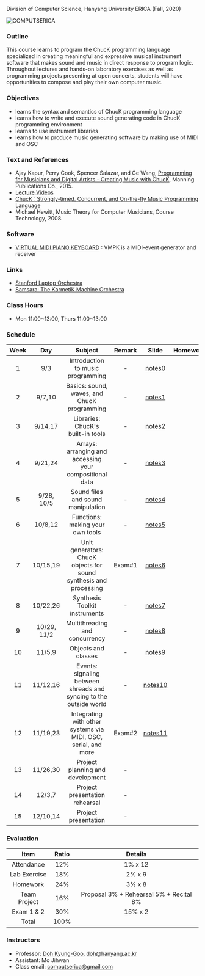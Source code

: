 Division of Computer Science, Hanyang University ERICA (Fall, 2020)

![COMPUTSERICA](https://i.imgur.com/3A8uLLH.png)

### Outline

This course learns to program the ChucK programming language specialized in creating meaningful and expressive musical instrument software that makes sound and music in direct response to program logic. Throughout lectures and hands-on laboratory exercises as well as programming projects presenting at open concerts, students will have opportunities to compose and play their own computer music. 

### Objectives

- learns the syntax and semantics of ChucK programming language
- learns how to write and execute sound generating code in ChucK programming environment
- learns to use instrument libraries
- learns how to produce music generating software by making use of MIDI and OSC

### Text and References

-	Ajay Kapur, Perry Cook, Spencer Salazar, and Ge Wang, [Programming for Musicians and Digital Artists - Creating Music with ChucK](https://www.manning.com/books/programming-for-musicians-and-digital-artists), Manning Publications Co., 2015.
-	[Lecture Videos](https://www.kadenze.com/courses/introduction-to-programming-for-musicians-and-digital-artists/info)
-	[ChucK : Strongly-timed, Concurrent, and On-the-fly Music Programming Language](https://chuck.cs.princeton.edu/)
-	Michael Hewitt, Music Theory for Computer Musicians, Course Technology, 2008.

### Software

-	[VIRTUAL MIDI PIANO KEYBOARD](http://vmpk.sourceforge.net/) : VMPK is a MIDI-event generator and receiver

### Links

-	[Stanford Laptop Orchestra](http://slork.stanford.edu/)
-	[Samsara: The KarmetiK Machine Orchestra](https://www.facebook.com/karmetik/videos/10153588268247091/)

### Class Hours

-	Mon 11:00~13:00, Thurs 11:00~13:00


### Schedule

| Week | Day | Subject                                    | Remark   | Slide                                                                                          | Homework |
|:--:|:--:|:----------------------------------------:|:------:|:---------------------------------------------------------------------------------------------:|:----:|
| 1  |  9/3  |     Introduction to music programming   |   \-   | [notes0](https://drive.google.com/file/d/1D3iad52W4JVhNyx4Mq1dJgcn_zzKJ43-/view?usp=sharing)  |      |
| 2  |  9/7,10  | Basics: sound, waves, and ChucK programming |   \-   | [notes1](https://drive.google.com/file/d/1D30xAwXdKHxRP8aJfIx5zzMM0-rbnemh/view?usp=sharing)  |      |
| 3  | 9/14,17   |          Libraries: ChucK's built-in tools           |   \-   | [notes2](https://drive.google.com/file/d/1RYjOnLYOyjBcTN5aoOhnQMFotaDU-xo2/view?usp=sharing)  |      |
| 4  | 9/21,24   |      Arrays: arranging and accessing your compositional data      |   \-   | [notes3](https://drive.google.com/file/d/1RiRPwouV9YrCoaZTwQT-0srWrEWIxdFU/view?usp=sharing)  |      |
| 5  | 9/28, 10/5   |  Sound files and sound manipulation   |   \-   | [notes4](https://drive.google.com/file/d/1PLj5RkghvPmZ_vV9JR3VbmGToHrj4zJ1/view?usp=sharing)  |      |
| 6  | 10/8,12   |    Functions: making your own tools      |   \-   | [notes5](https://drive.google.com/file/d/1-2Wm17impsLzfA2c-WZGAuhwID4R1yQ1/view?usp=sharing)  |      |
| 7  | 10/15,19   | Unit generators: ChucK objects for sound synthesis and processing | Exam#1 | [notes6](https://drive.google.com/file/d/1-uMk-PfVLfhMKErEpw8Tb5vu_i2731TG/view?usp=sharing)  |      |
| 8  | 10/22,26   |  Synthesis Toolkit instruments   |   \-   | [notes7](https://drive.google.com/file/d/1-vB-2tq6fFJS_tQAJikzLOR7InDZoF6O/view?usp=sharing)  |      |
| 9  | 10/29, 11/2   |  Multithreading and concurrency   |   \-   | [notes8](https://drive.google.com/file/d/1H5F1EG2VHSj77s0ehX41NiyEha9RPa0i/view?usp=sharing)  |      |
| 10 | 11/5,9   |   Objects and classes   |   \-   | [notes9](https://drive.google.com/file/d/1DcZNs7V_u5ymwLgzhEZq7TgL_dkAXSjQ/view?usp=sharing)  |      |
| 11 | 11/12,16   | Events: signaling between shreads and syncing to the outside world  |   \-   | [notes10](https://drive.google.com/file/d/1gG3Mo-etcVq9bhuwOmTMncIeqDKBy9fk/view?usp=sharing) |      |
| 12 | 11/19,23   |  Integrating with other systems via MIDI, OSC, serial, and more   |   Exam#2    | [notes11](https://drive.google.com/file/d/1KI1nxgeaQCwtxCw9zug1A5KKG33tUgY1/view?usp=sharing) |      |
| 13 | 11/26,30   |  Project planning and development   | \-  |                                                                                               |      |
| 14 | 12/3,7   |   Project presentation rehearsal     |   \-   |                                                                                               |      |
| 15 | 12/10,14   |     Project presentation       |   \-   |                                                                                               |      

### Evaluation

| Item | Ratio | Details |
|:---:|:---:|:---:|
| Attendance | 12% | 1% x 12 |
| Lab Exercise | 18% | 2% x 9 |
| Homework | 24% | 3% x 8 |
| Team Project | 16% | Proposal 3% + Rehearsal 5% + Recital 8% |
| Exam 1 & 2 | 30% | 15% x 2 |
| Total | 100% |  |


### Instructors

-	Professor: [Doh Kyung-Goo](http://doggzone.github.io/home), doh@hanyang.ac.kr
-	Assistant: Mo Jihwan
-	Class email: computserica@gmail.com
